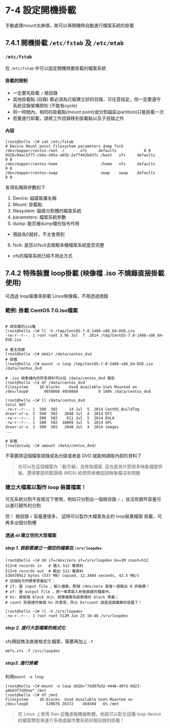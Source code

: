 # 7-4 設定開機掛載

手動處理mount太麻煩，故可以再開機時自動進行檔案系統的掛載

## 7.4.1 開機掛載 `/etc/fstab` 及 `/etc/mtab`

### `/etc/fstab`

在 `/etc/fstab` 中可以設定開機時要掛載的檔案系統

#### 掛載的限制

* 一定要先掛載 `/` 根目錄
* 其他掛載點 (目錄) 都必須為已經建立好的目錄，可任意指定，但一定要遵守 系統目錄架構原則 (不能有cycle)
* 同一時間內，相同的掛載點(mount point)或分割磁區(partition)只能掛載一次
* 若要進行卸載，請將工作目錄移到掛載點以及子目錄之外

#### 內容

```
[root@hello ~]# cat /etc/fstab
# Device Mount point filesystem parameters dump fsck
/dev/mapper/centos-root  /       xfs     defaults            0 0
UUID=94ac5f77-cb8a-495e-a65b-2ef7442b837c /boot   xfs     defaults            0 0
/dev/mapper/centos-home                   /home   xfs     defaults            0 0
/dev/mapper/centos-swap                   swap    swap    defaults            0 0
```

各項名稱與參數如下

1. Device: 磁碟裝置名稱
2. Mount: 掛載點
3. filesystem: 磁碟分割槽的檔案系統
4. parameters: 檔案系統參數
5. dump: 能否被dump備份指令作用
  * 預設為0就好，不太會用到
6. fsck: 是否以fsck去檢驗本機檔案系統是否完整
  * xfs的檔案系統已經不用此方式

## 7.4.2 特殊裝置 loop掛載 (映像檔 .iso 不燒錄直接掛載使用)

可透過 loop裝置來掛載 Linux映像檔，不用透過燒錄

### 範例: 掛載 CentOS 7.0.iso檔案

```shell=

# 欲掛載的iso檔
[root@hello ~]# ll -h /tmp/CentOS-7.0-1406-x86_64-DVD.iso
-rw-r--r--. 1 root root 3.9G Jul  7  2014 /tmp/CentOS-7.0-1406-x86_64-DVD.iso

# 產生目錄
[root@hello ~]# mkdir /data/centos_dvd
# 掛載
[root@hello ~]# mount -o loop /tmp/CentOS-7.0-1406-x86_64-DVD.iso /data/centos_dvd

# .iso 映象檔內的所有資料可以在 /data/centos_dvd 看到
[root@hello ~]$ df /data/centos_dvd
Filesystem     1K-blocks    Used Available Use% Mounted on
/dev/loop0       4050860 4050860         0 100% /data/centos_dvd

[root@hello ~]# ll /data/centos_dvd
total 607
-rw-r--r--. 1  500  502     14 Jul  5  2014 CentOS_BuildTag 
drwxr-xr-x. 3  500  502   2048 Jul  4  2014 EFI
-rw-r--r--. 1  500  502    611 Jul  5  2014 EULA
-rw-r--r--. 1  500  502  18009 Jul  5  2014 GPL
drwxr-xr-x. 3  500  502   2048 Jul  4  2014 images
...

# 卸載
[root@study ~]# umount /data/centos_dvd/
```

不需要將這個檔案燒錄成為光碟或者是 DVD 就能夠讀取內部的資料了

> 也可以在這個檔案內『動手腳』去修改檔案. 這也是為什麼很多映象檔提供後，還得要提供驗證碼 (MD5) 給使用者確認該映象檔沒有問題

### 建立大檔案以製作 loop 裝置檔案！

可在系統分割不良情況下使用，例如只分割出一個根目錄 `/` ，且沒有額外容量可以進行額外的分割

但！ 根目錄 `/` 容量還很多， 這時可以製作大檔案為主的 loop裝置檔案 掛載，可再多出個分割槽

#### 透過 `dd` 建立空的大型檔案

##### step 1. 假設要建立一個空的檔案在 `/srv/loopdev`

```
[root@hello ~]# dd if=/dev/zero of=/srv/loopdev bs=1M count=512
512+0 records in   # 讀入 512 筆資料
512+0 records out  # 輸出 512 筆資料
536870912 bytes (537 MB) copied, 12.3484 seconds, 43.5 MB/s
# 這個指令的簡單意義如下：
# if: 是 input file ，輸入檔案。那個 /dev/zero 是會一直輸出 0 的裝置！
# of: 是 output file ，將一堆零寫入到後面接的檔案中。
# bs: 是每個 block 大小，就像檔案系統那樣的 block 意義；
# count 則是總共幾個 bs 的意思。所以 bs*count 就是這個檔案的容量了！

[root@hello ~]# ll -h /srv/loopdev
-rw-r--r--. 1 root root 512M Jun 25 19:46 /srv/loopdev
```

##### step 2. 進行大型檔案的格式化

xfs預設無法直接格式化檔案，需要再加上 `-f`

```
mkfs.xfs -f /src/loopdev
```

##### step3. 進行掛載

利用`mount -o loop`

```
[root@hello ~]# mount -o loop UUID="7dd97bd2-4446-48fd-9d23-a8b03ffdd5ee" /mnt
[root@hello ~]# df /mnt
Filesystem     1K-blocks  Used Available Use% Mounted on
/dev/loop0        520876 26372    494504   6% /mnt
```

> 在 Linux 上使用 Xen 這種虛擬機器軟體，他就可以配合這種 loop device 的檔案類型來進行多個虛擬作業系統的根目錄的掛載！

